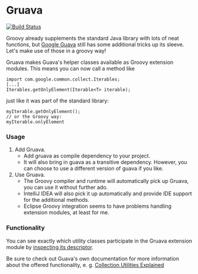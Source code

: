 # Gruava

[![Build Status](https://travis-ci.org/oreissig/gruava.svg?branch=master)](https://travis-ci.org/oreissig/gruava)

Groovy already supplements the standard Java library with lots of neat functions, but [Google Guava](https://github.com/google/guava) still has some additional tricks up its sleeve. Let's make use of those in a groovy way!

Gruava makes Guava's helper classes available as Groovy extension modules.
This means you can now call a method like

    import com.google.common.collect.Iterables;
    [...]
    Iterables.getOnlyElement(Iterable<T> iterable);

just like it was part of the standard library:

    myIterable.getOnlyElement();
    // or the Groovy way:
    myIterable.onlyElement

### Usage

1. Add Gruava.
    - Add gruava as compile dependency to your project.
    - It will also bring in guava as a transitive dependency. However, you can choose to use a different version of guava if you like.
2. Use Gruava.
    - The Groovy compiler and runtime will automatically pick up Gruava, you can use it without further ado.
    - IntelliJ IDEA will also pick it up automatically and provide IDE support for the additional methods.
    - Eclipse Groovy integration seems to have problems handling extension modules, at least for me.

### Functionality

You can see exactly which utility classes participate in the Gruava extension module by [inspecting its descriptor](https://github.com/oreissig/gruava/blob/master/src/main/resources/META-INF/services/org.codehaus.groovy.runtime.ExtensionModule).

Be sure to check out Guava's own documentation for more information about the offered functionality, e. g. [Collection Utilities Explained](https://github.com/google/guava/wiki/CollectionUtilitiesExplained)
